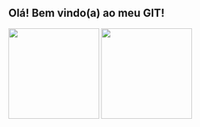## Olá! Bem vindo(a) ao meu GIT! 

<div>
  <img height="180em" src="https://github-readme-stats.vercel.app/api?username=alluisi&show_icons=true&theme=tokyonight&include_all_commits=true&count_private=true"/>
  <img height="180em" src="https://github-readme-stats.vercel.app/api/top-langs/?username=alluisi&layout=compact&langs_count=16&theme=tokyonight"/>
</div>

<!--
themes:
dark, radical, merko, gruvbox, tokyonight, onedark, cobalt, synthwave, highcontrast, dracula

**alluisi/alluisi** is a ✨ _special_ ✨ repository because its `README.md` (this file) appears on your GitHub profile.

Here are some ideas to get you started:

- 🔭 I’m currently working on ...
- 🌱 I’m currently learning ...
- 👯 I’m looking to collaborate on ...
- 🤔 I’m looking for help with ...
- 💬 Ask me about ...
- 📫 How to reach me: ...
- 😄 Pronouns: ...
- ⚡ Fun fact: ...
-->
